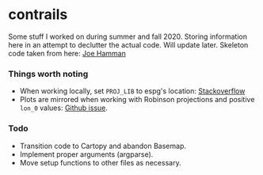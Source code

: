 # contrails
Some stuff I worked on during summer and fall 2020. Storing information here in an attempt to declutter the actual code. Will update later.
Skeleton code taken from here: [Joe Hamman](https://joehamman.com/2013/10/12/plotting-netCDF-data-with-Python/)  
### Things worth noting
* When working locally, set `PROJ_LIB` to espg's location: [Stackoverflow](https://stackoverflow.com/a/53751941 "Hello!")
* Plots are mirrored when working with Robinson projections and positive `lon_0` values: [Github issue](https://github.com/matplotlib/basemap/issues/463 "Hi!").  
### Todo
* Transition code to Cartopy and abandon Basemap.
* Implement proper arguments (argparse).
* Move setup functions to other files as necessary.
